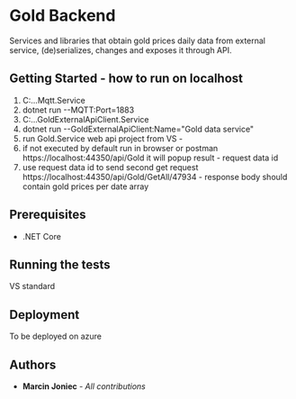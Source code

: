 # Gold Backend

Services and libraries that obtain gold prices daily data from external service, (de)serializes, changes and exposes it through API. 

## Getting Started - how to run on localhost

1. C:\...Mqtt.Service
2. dotnet run --MQTT:Port=1883
3. C:\...GoldExternalApiClient.Service
4. dotnet run --GoldExternalApiClient:Name="Gold data service"
5. run Gold.Service web api project from VS - 
6. if not executed by default run in browser or postman https://localhost:44350/api/Gold it will popup result - request data id
7. use request data id to send second get request https://localhost:44350/api/Gold/GetAll/47934 - response body should contain gold prices per date array

## Prerequisites

- .NET Core


## Running the tests

VS standard


## Deployment

To be deployed on azure


## Authors

* **Marcin Joniec** - *All contributions*


